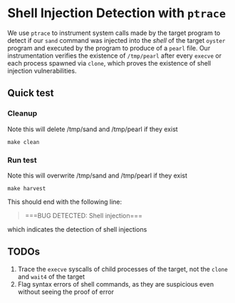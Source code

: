 # Shell Injection Detection with `ptrace`

We use `ptrace` to instrument system calls made by the target program to detect if our `sand` command was injected into the *shell* of the target `oyster` program and executed by the program to produce of a `pearl` file.
Our instrumentation verifies the existence of `/tmp/pearl` after every `execve` or each process spawned via `clone`, which proves the existence of shell injection vulnerabilities.

## Quick test

### Cleanup
Note this will delete /tmp/sand and /tmp/pearl if they exist
```shell
make clean
```

### Run test
Note this will overwrite /tmp/sand and /tmp/pearl if they exist
```shell
make harvest
```

This should end with the following line:

> ===BUG DETECTED: Shell injection===

which indicates the detection of shell injections


## TODOs
1. Trace the `execve` syscalls of child processes of the target, not the `clone` and
   `wait4` of the target
2. Flag syntax errors of shell commands, as they are suspicious even without
   seeing the proof of error


